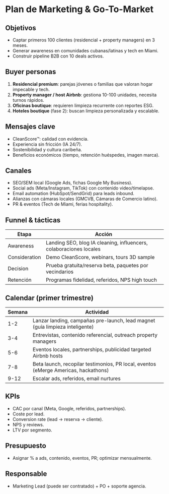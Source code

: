 # Plan de Marketing & Go-To-Market

## Objetivos
- Captar primeros 100 clientes (residencial + property managers) en 3 meses.
- Generar awareness en comunidades cubanas/latinas y tech en Miami.
- Construir pipeline B2B con 10 deals activos.

## Buyer personas
1. **Residencial premium**: parejas jóvenes o familias que valoran hogar impecable y tech.
2. **Property manager / host Airbnb**: gestiona 10-100 unidades, necesita turnos rápidos.
3. **Oficinas boutique**: requieren limpieza recurrente con reportes ESG.
4. **Hoteles boutique** (fase 2): buscan limpieza personalizada y escalable.

## Mensajes clave
- CleanScore™: calidad con evidencia.
- Experiencia sin fricción (IA 24/7).
- Sostenibilidad y cultura caribeña.
- Beneficios económicos (tiempo, retención huéspedes, imagen marca).

## Canales
- SEO/SEM local (Google Ads, fichas Google My Business).
- Social ads (Meta/Instagram, TikTok) con contenido video/timelapse.
- Email automation (HubSpot/SendGrid) para leads inbound.
- Alianzas con cámaras locales (GMCVB, Cámaras de Comercio latino).
- PR & eventos (Tech de Miami, ferias hospitality).

## Funnel & tácticas
| Etapa | Acción |
|-------|--------|
| Awareness | Landing SEO, blog IA cleaning, influencers, colaboraciones locales |
| Consideration | Demo CleanScore, webinars, tours 3D sample |
| Decision | Prueba gratuita/reserva beta, paquetes por vecindarios |
| Retención | Programas fidelidad, referidos, NPS high touch |

## Calendar (primer trimestre)
| Semana | Actividad |
|--------|-----------|
| 1-2 | Lanzar landing, campañas pre-launch, lead magnet (guía limpieza inteligente) |
| 3-4 | Entrevistas, contenido referencial, outreach property managers |
| 5-6 | Eventos locales, partnerships, publicidad targeted Airbnb hosts |
| 7-8 | Beta launch, recopilar testimonios, PR local, eventos (eMerge Americas, hackathons) |
| 9-12 | Escalar ads, referidos, email nurtures |

## KPIs
- CAC por canal (Meta, Google, referidos, partnerships).
- Coste por lead.
- Conversion rate (lead → reserva → cliente).
- NPS y reviews.
- LTV por segmento.

## Presupuesto
- Asignar % a ads, contenido, eventos, PR; optimizar mensualmente.

## Responsable
- Marketing Lead (puede ser contratado) + PO + soporte agencia.
